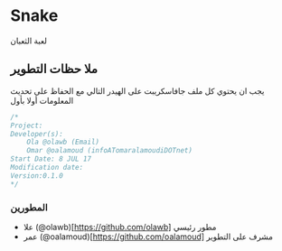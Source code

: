 # Snake
لعبة الثعبان


## ملا حظات التطوير
يجب ان يحتوي كل ملف جافاسكريبت على الهيدر التالي مع الحفاظ على تحديث المعلومات أولا بأول
```JavaScript
/*
Project:
Developer(s):
    Ola @olawb (Email)
    Omar @oalamoud (infoATomaralamoudiDOTnet)
Start Date: 8 JUL 17
Modification date:
Version:0.1.0
*/
```


### المطورين
* علا (@olawb)[https://github.com/olawb] مطور رئيسي
* عمر (@oalamoud)[https://github.com/oalamoud] مشرف على التطوير